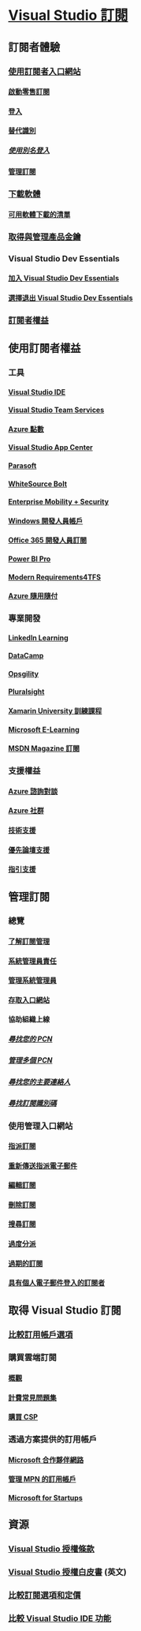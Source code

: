 # [Visual Studio 訂閱](index.md)
## 訂閱者體驗
### [使用訂閱者入口網站](using-the-subscriber-portal.md)
#### [啟動零售訂閱](activate-store-subscriptions.md)
#### [登入](signing-in.md)
#### [替代識別](vs-alternate-identity.md)
##### [使用別名登入](aliasing.md)
#### [管理訂閱](manage-vs-subscriptions.md)
### [下載軟體](subscriber-downloads.md)
#### [可用軟體下載的清單](software-download-list.md)
### [取得與管理產品金鑰](product-keys.md)
### Visual Studio Dev Essentials
#### [加入 Visual Studio Dev Essentials](join-dev-essentials.md)
#### [選擇退出 Visual Studio Dev Essentials](leave-vsde.md)
### [訂閱者權益](subscriber-benefits.md)
## 使用訂閱者權益
### 工具
#### [Visual Studio IDE ](vs-ide-benefit.md)
#### [Visual Studio Team Services](vs-vsts.md)
#### [Azure 點數](vs-azure.md)
#### [Visual Studio App Center](vs-visual-studio-app-center.md)
#### [Parasoft](vs-parasoft.md)
#### [WhiteSource Bolt](vs-whitesource.md)
#### [Enterprise Mobility + Security](vs-ems.md)
#### [Windows 開發人員帳戶](vs-windows-dev.md)
#### [Office 365 開發人員訂閱](vs-office-dev.md)
#### [Power BI Pro](vs-pbi.md)
#### [Modern Requirements4TFS](vs-modernreq.md)
#### [Azure 隨用隨付](vs-azure-payg.md)
### 專業開發
#### [LinkedIn Learning](vs-linkedin-learning.md)
#### [DataCamp](vs-datacamp.md)
#### [Opsgility](vs-opsgility.md)
#### [Pluralsight](vs-pluralsight.md)
#### [Xamarin University 訓練課程](vs-xamarin.md)
#### [Microsoft E-Learning](vs-elearn.md)
#### [MSDN Magazine 訂閱](vs-msdn.md)
### 支援權益
#### [Azure 諮詢對談](vs-azure-advisory-chat.md)
#### [Azure 社群](vs-azure-community.md)
#### [技術支援](vs-tech-support.md)
#### [優先論壇支援](vs-priority-support.md)
#### [指引支援](vs-concierge-chat.md)
## 管理訂閱
### 總覽
#### [了解訂閱管理](subscription-management-info.md)
#### [系統管理員責任](admin-responsibilities.md)
#### [管理系統管理員](managing-admins.md)
#### [存取入口網站](access-admin-portal.md)
#### 協助組織上線
##### [尋找您的 PCN](find-pcn.md)
##### [管理多個 PCN](multiple-pcns.md)
##### [尋找您的主要連絡人](find-primary-contact.md)
##### [尋找訂閱識別碼](find-subscription-id.md)
### 使用管理入口網站
#### [指派訂閱](assign-license.md)
#### [重新傳送指派電子郵件](resend-assignment-email.md)
#### [編輯訂閱](edit-license.md)
#### [刪除訂閱](delete-license.md)
#### [搜尋訂閱](search-license.md)
#### [過度分派](handle-overclaimed-license.md)
#### [過期的訂閱](handle-expired-license.md)
#### [具有個人電子郵件登入的訂閱者](personal-email-sign-ins.md)
## 取得 Visual Studio 訂閱
### [比較訂用帳戶選項](https://www.visualstudio.com/vs/pricing)
### 購買雲端訂閱
#### [概觀](vscloud-overview.md)
#### [計費常見問題集](vscloud-billing-faq.md)
#### [購買 CSP](vscloud-csp.md)
### 透過方案提供的訂用帳戶
#### [Microsoft 合作夥伴網路](program-mpn.md)
#### [管理 MPN 的訂用帳戶](manage-mpn-subscriptions.md)
#### [Microsoft for Startups](program-startups.md)
## 資源
### [Visual Studio 授權條款](vs-license-terms.md)
### [Visual Studio 授權白皮書](http://aka.ms/vslicensing) \(英文\)
### [比較訂閱選項和定價](https://www.visualstudio.com/vs/pricing)
### [比較 Visual Studio IDE 功能](https://www.visualstudio.com/vs/compare)

